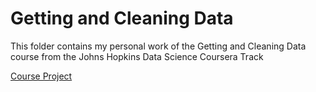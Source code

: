 Getting and Cleaning Data
===================

This folder contains my personal work of the Getting and Cleaning Data course from the Johns Hopkins Data Science Coursera Track

[Course Project](https://github.com/rosariomgomez/datasciencecoursera/tree/master/GettingAndCleaning/courseProject/)
